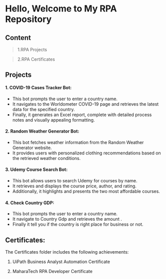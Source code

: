 # Hello, Welcome to My RPA Repository
## Content
> 1.RPA Projects

> 2.RPA Certificates

 ## Projects

#### 1. COVID-19 Cases Tracker Bot:

* This bot prompts the user to enter a country name.
* It navigates to the Worldometer COVID-19 page and retrieves the latest data for the specified country.
* Finally, it generates an Excel report, complete with detailed process notes and visually appealing formatting.
  
#### 2. Random Weather Generator Bot:

* This bot fetches weather information from the Random Weather Generator website.
* It provides users with personalized clothing recommendations based on the retrieved weather conditions.

#### 3. Udemy Course Search Bot:

* This bot allows users to search Udemy for courses by name.
* It retrieves and displays the course price, author, and rating.
* Additionally, it highlights and presents the two most affordable courses.
  
#### 4. Check Country GDP:  

* This bot prompts the user to enter a country name.
* It navigate to Country Gdp and retrieves the amount .
* Finally it tell you if the country is right place for business or not.
## Certificates:
The Certificates folder includes the following achievements:  

1. UiPath Business Analyst Automation Certificate
   
2. MaharaTech RPA Developer Certificate

